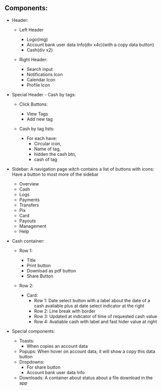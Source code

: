 ## Components:

* Header:

  * Left Header
    * Logo(img)
    * Account bank user data Info(div x4c)(with a copy data button)
    * Cash(div x2)

  * Right Header:
    * Search input
    * Notifications Icon
    * Calendar Icon
    * Profile Icon

* Special Header - Cash by tags:
  * Click Buttons:
    * View Tags
    * Add new tag

  * Cash by tag lists:
    * For each have: 
      * Circular icon, 
      * Name of tag, 
      * hidden the cash btn, 
      * cash of tag

* Sidebar: A navigation page witch contains a list of buttons with icons:
           Have a button to most more of the sidebar 
  * Overview
  * Cash
  * Logs
  * Payments
  * Transfers
  * Pix
  * Card
  * Payouts
  * Management
  * Help


* Cash container:
  * Row 1:
    * Title
    * Print button
    * Download as pdf button
    * Share Button
  
  * Row 2: 
    * Card:
      * Row 1: Date select button with a label about the date of a cash avaliable plus at date select indicator at the right
      * Row 2: Line break with border
      * Row 3: Updated at indicator of time of requested cash value
      * Row 4: Avaliable cash with label and fast hider value at right

* Special components:
  * Toasts:
    * When copies an account data
  * Popups: When hover on account data, it will show a copy this data button
  * Dropdowns:
    * For share button
    * Account bank user data Info
  * Downloads: A container about status about a file download in the app